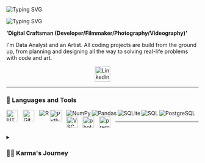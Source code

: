 <!--
**karma-gits/karma-gits** is a ✨ _special_ ✨ repository because its `README.md` (this file) appears on your GitHub profile.

Here are some ideas to get you started:

- 🔭 I’m currently working on ...
- 🌱 I’m currently learning ...
- 👯 I’m looking to collaborate on ...
- 🤔 I’m looking for help with ...
- 💬 Ask me about ...
- 📫 How to reach me: ...
- 😄 Pronouns: ...
- ⚡ Fun fact: ...
-->
![Typing SVG](https://readme-typing-svg.demolab.com?font=Fira+Code&weight=800&size=30&duration=1&pause=1000&color=7FC3C0&repeat=false&width=435&lines=%E2%9C%A8+Karma+The+Analyst)

![Typing SVG](https://readme-typing-svg.demolab.com?font=Fira+Code&pause=1000&color=CFB845&width=435&lines=Always+learning+.+.+.)

**'Digital Craftsman (Developer/Filmmaker/Photography/Videography)'**

I'm Data Analyst and an Artist. All coding projects are build from the ground up, from planning and designing all the way to solving real-life problems with code and art.
<br />
<!-- Social icons section -->

 <p align="center">
<a href="https://www.linkedin.com/in/karmag"> <img width="40px" alt="Linkedin" title="Linkedin" src="https://cdn.jsdelivr.net/gh/devicons/devicon/icons/linkedin/linkedin-original.svg"/></a>
 </p>
 
 <!--
 <p align="center">
  <a href="https://www.linkedin.com/in/karmag"><img width="32px" alt="Linkedin" title="Linkedin" src="https://i.imgur.com/OXZM1L6.png"/></a>
  &#8287;&#8287;&#8287;&#8287;&#8287;
   <a href="https://dev.to/denvercoder1"><img width="32px" alt="Dev.to" title="DenverCoder1 Dev.to" src="https://i.imgur.com/mVm29vK.png"></a>
  &#8287;&#8287;&#8287;&#8287;&#8287;
  <a href="https://ko-fi.com/jlawrence"><img width="32px" alt="Ko-fi" title="Buy me a coffee" src="https://i.imgur.com/PpLeD3K.png"/></a>
  &#8287;&#8287;&#8287;&#8287;&#8287;
  <a href="http://eyl327.mywebcommunity.org/promos/"><img width="32px" alt="Free Stuff" title="Free gifts for you" src="https://i.imgur.com/0uVwkoZ.png"/></a>
</p>
<br/> -->

---

### 🧰 Languages and Tools

<img align="left" alt="HTML" width="30px" style="padding-right:10px;" src="https://cdn.jsdelivr.net/gh/devicons/devicon/icons/html5/html5-plain.svg" />
<img align="left" alt="GitHub" width="30px" style="padding-right:10px;" src="https://cdn.jsdelivr.net/gh/devicons/devicon/icons/github/github-original.svg" />
<img align="left" alt="R" src="https://img.shields.io/badge/R-276DC3.svg?logo=r&logoColor=white">
<img align="left" alt="Python" width="30px" style="padding-right:10px;" src="https://cdn.jsdelivr.net/gh/devicons/devicon/icons/python/python-plain.svg" />
<img align="left" alt="NumPy" src="https://img.shields.io/badge/Numpy-013243.svg?logo=numpy&logoColor=white"/>
<img align="left" alt="Pandas" src="https://img.shields.io/badge/Pandas-150458.svg?logo=pandas&logoColor=white"/>
<img align="left" alt="SQLite" src ="https://img.shields.io/badge/SQLite-07405e.svg?logo=sqlite&logoColor=white"/>
<img align="left" alt="SQL"src="https://custom-icon-badges.demolab.com/badge/SQL-025E8C.svg?logo=database&logoColor=white"/>
<img align="left" alt="PostgreSQL" src ="https://img.shields.io/badge/PostgreSQL-316192.svg?logo=postgresql&logoColor=white">
<img align="left" alt="VSCode" width="30px" style="padding-right:10px;" src="https://cdn.jsdelivr.net/gh/devicons/devicon/icons/vscode/vscode-original.svg" />  
<img align="left" alt="photoshop" width="30px" style="padding-right:10px;" src="https://cdn.jsdelivr.net/gh/devicons/devicon/icons/photoshop/photoshop-plain.svg"/>
<img align="left" alt="premierepro" width="30px" style="padding-right:10px;" src="https://cdn.jsdelivr.net/gh/devicons/devicon/icons/premierepro/premierepro-plain.svg"/> 
<!-- <img align="left" alt="text" width="30px" style="padding-right:10px;" src=" " /> --->
<br/>

---
<br/>
<details>
 <summary><h3>👨‍💻 Karma's Journey</h3></summary>
   For more:
  <li> https://www.linkedin.com/in/karmag
  <li> https://public.tableau.com/app/profile/karma.tabs       
